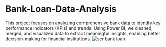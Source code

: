 # Bank-Loan-Data-Analysis
This project focuses on analyzing comprehensive bank data to identify key performance indicators (KPIs) and trends. Using Power BI, we cleaned, merged, and visualized data to extract meaningful insights, enabling better decision-making for financial institutions.
![scr bank loan](https://github.com/user-attachments/assets/776a5625-fb95-4b6a-8d4d-c0ebc2f68262)


